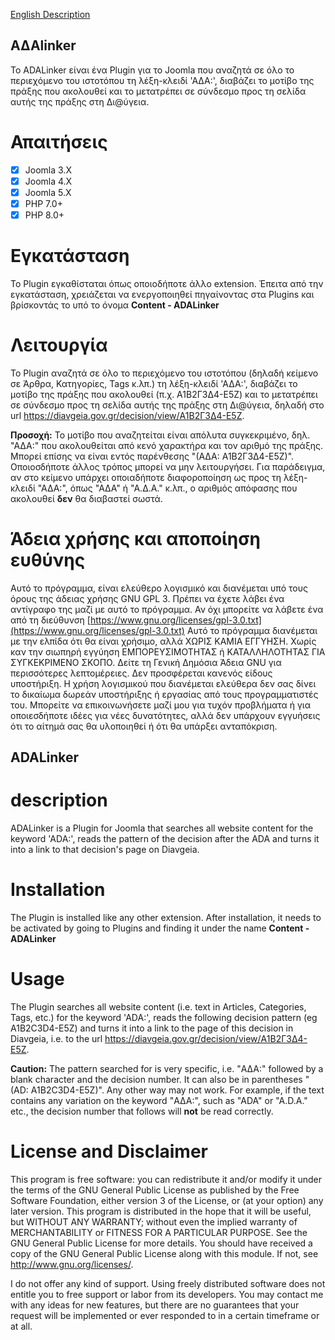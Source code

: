 [English Description](#description)

## ΑΔΑlinker
Το ADALinker είναι ένα Plugin για το Joomla που αναζητά σε όλο το περιεχόμενο του ιστοτόπου τη λέξη-κλειδί 'ΑΔΑ:', διαβάζει το μοτίβο της πράξης που ακολουθεί και το μετατρέπει σε σύνδεσμο προς τη σελίδα αυτής της πράξης στη Δι@ύγεια.

# Απαιτήσεις
- [x] Joomla 3.X
- [x] Joomla 4.X
- [x] Joomla 5.X
- [x] PHP 7.0+
- [x] PHP 8.0+

# Εγκατάσταση
Το Plugin εγκαθίσταται όπως οποιοδήποτε άλλο extension. Έπειτα από την εγκατάσταση, χρειάζεται να ενεργοποιηθεί πηγαίνοντας στα Plugins και βρίσκοντάς το υπό το όνομα **Content - ADALinker**

# Λειτουργία
Το Plugin αναζητά σε όλο το περιεχόμενο του ιστοτόπου (δηλαδή κείμενο σε Άρθρα, Κατηγορίες, Tags κ.λπ.) τη λέξη-κλειδί 'ΑΔΑ:', διαβάζει το μοτίβο της πράξης που ακολουθεί (π.χ. Α1Β2Γ3Δ4-Ε5Ζ) και το μετατρέπει σε σύνδεσμο προς τη σελίδα αυτής της πράξης στη Δι@ύγεια, δηλαδή στο url https://diavgeia.gov.gr/decision/view/Α1Β2Γ3Δ4-Ε5Ζ.

**Προσοχή:** Το μοτίβο που αναζητείται είναι απόλυτα συγκεκριμένο, δηλ. "ΑΔΑ:" που ακολουθείται από κενό χαρακτήρα και τον αριθμό της πράξης. Μπορεί επίσης να είναι εντός παρένθεσης "(ΑΔΑ: Α1Β2Γ3Δ4-Ε5Ζ)". Οποιοσδήποτε άλλος τρόπος μπορεί να μην λειτουργήσει. Για παράδειγμα, αν στο κείμενο υπάρχει οποιαδήποτε διαφοροποίηση ως προς τη λέξη-κλειδί "ΑΔΑ:", όπως "ΑΔΑ" ή "Α.Δ.Α." κ.λπ., ο αριθμός απόφασης που ακολουθεί **δεν** θα διαβαστεί σωστά.

# Άδεια χρήσης και αποποίηση ευθύνης
Αυτό το πρόγραμμα, είναι ελεύθερο λογισμικό και διανέμεται υπό τους όρους της άδειας χρήσης GNU GPL 3. Πρέπει να έχετε λάβει ένα αντίγραφο της μαζί με αυτό το πρόγραμμα. Αν όχι μπορείτε να λάβετε ένα από τη διεύθυνση [https://www.gnu.org/licenses/gpl-3.0.txt](https://www.gnu.org/licenses/gpl-3.0.txt)
Αυτό το πρόγραμμα διανέμεται με την ελπίδα ότι θα είναι χρήσιμο, αλλά ΧΩΡΙΣ ΚΑΜΙΑ ΕΓΓΥΗΣΗ. Xωρίς καν την σιωπηρή εγγύηση ΕΜΠΟΡΕΥΣΙΜΟΤΗΤΑΣ ή ΚΑΤΑΛΛΗΛΟΤΗΤΑΣ ΓΙΑ ΣΥΓΚΕΚΡΙΜΕΝΟ ΣΚΟΠΟ. Δείτε τη Γενική Δημόσια Άδεια GNU για περισσότερες λεπτομέρειες. 
Δεν προσφέρεται κανενός είδους υποστήριξη. Η χρήση λογισμικού που διανέμεται ελεύθερα δεν σας δίνει το δικαίωμα δωρεάν υποστήριξης ή εργασίας από τους προγραμματιστές του. Μπορείτε να επικοινωνήσετε μαζί μου για τυχόν προβλήματα ή για οποιεσδήποτε ιδέες για νέες δυνατότητες, αλλά δεν υπάρχουν εγγυήσεις ότι το αίτημά σας θα υλοποιηθεί ή ότι θα υπάρξει ανταπόκριση.

## ADALinker
# description
ADALinker is a Plugin for Joomla that searches all website content for the keyword 'ADA:', reads the pattern of the decision after the ADA and turns it into a link to that decision's page on Diavgeia.

# Installation
The Plugin is installed like any other extension. After installation, it needs to be activated by going to Plugins and finding it under the name **Content - ADALinker**

# Usage
The Plugin searches all website content (i.e. text in Articles, Categories, Tags, etc.) for the keyword 'ADA:', reads the following decision pattern (eg A1B2C3D4-E5Z) and turns it into a link to the page of this decision in Diavgeia, i.e. to the url https://diavgeia.gov.gr/decision/view/Α1Β2Γ3Δ4-Ε5Ζ.

**Caution:** The pattern searched for is very specific, i.e. "ΑΔΑ:" followed by a blank character and the decision number. It can also be in parentheses "(AD: A1B2C3D4-E5Z)". Any other way may not work. For example, if the text contains any variation on the keyword "ΑΔΑ:", such as "ADA" or "A.D.A." etc., the decision number that follows will **not** be read correctly.

# License and Disclaimer
This program is free software: you can redistribute it and/or modify it under the terms of the GNU General Public License as published by the Free Software Foundation, either version 3 of the License, or (at your option) any later version. This program is distributed in the hope that it will be useful, but WITHOUT ANY WARRANTY; without even the implied warranty of MERCHANTABILITY or FITNESS FOR A PARTICULAR PURPOSE. See the GNU General Public License for more details. You should have received a copy of the GNU General Public License along with this module. If not, see http://www.gnu.org/licenses/.

I do not offer any kind of support. Using freely distributed software does not entitle you to free support or labor from its developers. You may contact me with any ideas for new features, but there are no guarantees that your request will be implemented or ever responded to in a certain timeframe or at all.
